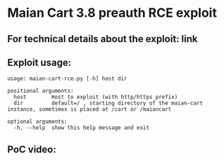 # Maian Cart 3.8 preauth RCE exploit

## For technical details about the exploit: link

## Exploit usage: 

```
usage: maian-cart-rce.py [-h] host dir

positional arguments:
  host        Host to exploit (with http/https prefix)
  dir         default=/ , starting directory of the maian-cart instance, sometimes is placed at /cart or /maiancart

optional arguments:
  -h, --help  show this help message and exit
```

## PoC video:

